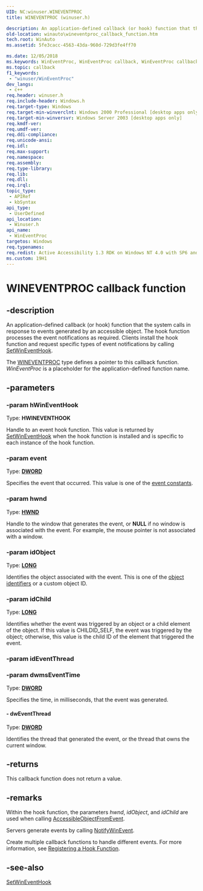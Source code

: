 ```yaml
---
UID: NC:winuser.WINEVENTPROC
title: WINEVENTPROC (winuser.h)

description: An application-defined callback (or hook) function that the system calls in response to events generated by an accessible object.
old-location: winauto\wineventproc_callback_function.htm
tech.root: WinAuto
ms.assetid: 5fe3cacc-4563-43da-960d-729d3fe4ff70

ms.date: 12/05/2018
ms.keywords: WinEventProc, WinEventProc callback, WinEventProc callback function [Windows Accessibility], msaa.wineventproc_callback_function, winauto.wineventproc_callback_function, winuser/WinEventProc
ms.topic: callback
f1_keywords: 
 - "winuser/WinEventProc"
dev_langs:
 - c++
req.header: winuser.h
req.include-header: Windows.h
req.target-type: Windows
req.target-min-winverclnt: Windows 2000 Professional [desktop apps only]
req.target-min-winversvr: Windows Server 2003 [desktop apps only]
req.kmdf-ver: 
req.umdf-ver: 
req.ddi-compliance: 
req.unicode-ansi: 
req.idl: 
req.max-support: 
req.namespace: 
req.assembly: 
req.type-library: 
req.lib: 
req.dll: 
req.irql: 
topic_type:
 - APIRef
 - kbSyntax
api_type:
 - UserDefined
api_location:
 - Winuser.h
api_name:
 - WinEventProc
targetos: Windows
req.typenames: 
req.redist: Active Accessibility 1.3 RDK on Windows NT 4.0 with SP6 and later and Windows 95
ms.custom: 19H1
---
```


# WINEVENTPROC callback function


## -description


An application-defined callback (or hook) function that the system calls in response to events generated by an accessible object. The hook function processes the event notifications as required. Clients install the hook function and request specific types of event notifications by calling <a href="https://docs.microsoft.com/windows/desktop/api/winuser/nf-winuser-setwineventhook">SetWinEventHook</a>.

The <a href="https://docs.microsoft.com/previous-versions/windows/desktop/legacy/dd373882(v=vs.85)">WINEVENTPROC</a> type defines a pointer to this callback function. <i>WinEventProc</i> is a placeholder for the application-defined function name.


## -parameters




### -param hWinEventHook

Type: <b>HWINEVENTHOOK</b>

Handle to an event hook function. This value is returned by <a href="https://docs.microsoft.com/windows/desktop/api/winuser/nf-winuser-setwineventhook">SetWinEventHook</a> when the hook function is installed and is specific to each instance of the hook function.


### -param event

Type: <b><a href="https://docs.microsoft.com/windows/desktop/WinProg/windows-data-types">DWORD</a></b>

Specifies the event that occurred. This value is one of the <a href="https://docs.microsoft.com/windows/desktop/WinAuto/event-constants">event constants</a>.


### -param hwnd

Type: <b><a href="https://docs.microsoft.com/windows/desktop/WinProg/windows-data-types">HWND</a></b>

Handle to the window that generates the event, or <b>NULL</b> if no window is associated with the event. For example, the mouse pointer is not associated with a window.


### -param idObject

Type: <b><a href="https://docs.microsoft.com/windows/desktop/WinProg/windows-data-types">LONG</a></b>

Identifies the object associated with the event. This is one of the <a href="https://docs.microsoft.com/windows/desktop/WinAuto/object-identifiers">object identifiers</a> or a custom object ID.


### -param idChild

Type: <b><a href="https://docs.microsoft.com/windows/desktop/WinProg/windows-data-types">LONG</a></b>

Identifies whether the event was triggered by an object or a child element of the object. If this value is CHILDID_SELF, the event was triggered by the object; otherwise, this value is the child ID of the element that triggered the event.


### -param idEventThread


### -param dwmsEventTime

Type: <b><a href="https://docs.microsoft.com/windows/desktop/WinProg/windows-data-types">DWORD</a></b>

Specifies the time, in milliseconds, that the event was generated.


#### - dwEventThread

Type: <b><a href="https://docs.microsoft.com/windows/desktop/WinProg/windows-data-types">DWORD</a></b>

Identifies the thread that generated the event, or the thread that owns the current window.


## -returns



This callback function does not return a value.




## -remarks



Within the hook function, the parameters <i>hwnd</i>, <i>idObject</i>, and <i>idChild</i> are used when calling <a href="https://docs.microsoft.com/windows/desktop/api/oleacc/nf-oleacc-accessibleobjectfromevent">AccessibleObjectFromEvent</a>.

Servers generate events by calling <a href="https://docs.microsoft.com/windows/desktop/api/winuser/nf-winuser-notifywinevent">NotifyWinEvent</a>.

Create multiple callback functions to handle different events. For more information, see <a href="https://docs.microsoft.com/windows/desktop/WinAuto/registering-a-hook-function">Registering a Hook Function</a>.




## -see-also




<a href="https://docs.microsoft.com/windows/desktop/api/winuser/nf-winuser-setwineventhook">SetWinEventHook</a>
 

 

